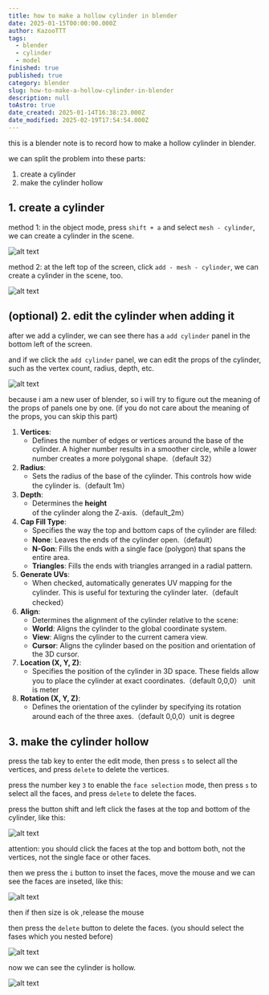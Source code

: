 ```yaml
---
title: how to make a hollow cylinder in blender
date: 2025-01-15T00:00:00.000Z
author: KazooTTT
tags:
  - blender
  - cylinder
  - model
finished: true
published: true
category: blender
slug: how-to-make-a-hollow-cylinder-in-blender
description: null
toAstro: true
date_created: 2025-01-14T16:38:23.000Z
date_modified: 2025-02-19T17:54:54.000Z
---
```


this is a blender note is to record how to make a hollow cylinder in blender.

we can split the problem into these parts:

1. create a cylinder
2. make the cylinder hollow

## 1. create a cylinder

method 1: in the object mode, press `shift + a` and select `mesh - cylinder`, we can create a cylinder in the scene.

![alt text](<https://pictures.kazoottt.top/2025/01/20250115-cf0f5589dff49f5bd74887545528245b.png>)

method 2: at the left top of the screen, click `add - mesh - cylinder`, we can create a cylinder in the scene, too.

![alt text](<https://pictures.kazoottt.top/2025/01/20250115-3a42f7aaeffe74d9161f35d1fa18068f.png>)

## (optional) 2. edit the cylinder when adding it

after we add a cylinder, we can see there has a `add cylinder` panel in the bottom left of the screen.

and if we click the `add cylinder` panel, we can edit the props of the cylinder, such as the vertex count, radius, depth, etc.

![alt text](<https://pictures.kazoottt.top/2025/01/20250115-c15b02c04a8415e7f8188effa98f6bed.png>)  

because i am a new user of blender,  so i will try to figure out the meaning of the props of panels one by one. (if you do not care about the meaning of the props, you can skip this part)

1. **Vertices**:
    - Defines the number of edges or vertices around the base of the cylinder. A higher number results in a smoother circle, while a lower number creates a more polygonal shape.（default 32）
2. **Radius**:
    - Sets the radius of the base of the cylinder. This controls how wide the cylinder is.（default 1m）
3. **Depth**:
    - Determines the **height** of the cylinder along the Z-axis.（default_2m）
4. **Cap Fill Type**:
    - Specifies the way the top and bottom caps of the cylinder are filled:
    - **None**: Leaves the ends of the cylinder open.（default）
    - **N-Gon**: Fills the ends with a single face (polygon) that spans the entire area.
    - **Triangles**: Fills the ends with triangles arranged in a radial pattern.
5. **Generate UVs**:
    - When checked, automatically generates UV mapping for the cylinder. This is useful for texturing the cylinder later.（default checked）
6. **Align**:
    - Determines the alignment of the cylinder relative to the scene:
    - **World**: Aligns the cylinder to the global coordinate system.
    - **View**: Aligns the cylinder to the current camera view.
    - **Cursor**: Aligns the cylinder based on the position and orientation of the 3D cursor.
7. **Location (X, Y, Z)**:
    - Specifies the position of the cylinder in 3D space. These fields allow you to place the cylinder at exact coordinates.（default 0,0,0） unit is meter
8. **Rotation (X, Y, Z)**:
    - Defines the orientation of the cylinder by specifying its rotation around each of the three axes.（default 0,0,0）unit is degree

## 3. make the cylinder hollow

press the tab key to enter the edit mode, then press `s` to select all the vertices, and press `delete` to delete the vertices.

press the number key `3` to enable the `face selection` mode, then press `s` to select all the faces, and press `delete` to delete the faces.

press the button shift and left click the fases at the top and bottom of the cylinder, like this:

![alt text](<https://pictures.kazoottt.top/2025/01/20250115-94ed6520719664ee3dfebab331d0adda.png>)

attention: you should click the faces at the top and bottom both, not the vertices, not the single face or other faces.

then we press the `i` button to inset the faces, move the mouse and we can see the faces are inseted, like this:

![alt text](<https://pictures.kazoottt.top/2025/01/20250115-2eeef440bbc377405873689b4560b32b.png>)  

then if then size is ok ,release the mouse

then press the `delete` button to delete the faces. (you should select the fases which you nested before)

![alt text](<https://pictures.kazoottt.top/2025/01/20250115-6439ce14f7229427723f0694cfcae425.png>)

now we can see the cylinder is hollow.

![alt text](<https://pictures.kazoottt.top/2025/01/20250115-89fe97d1445513d78f54e6b99fbf45c3.png>)
